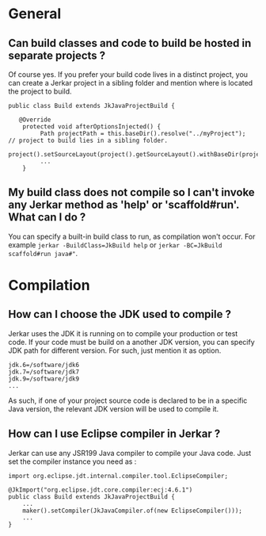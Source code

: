 # General

## Can build classes and code to build be hosted in separate projects ?
Of course yes. If you prefer your build code lives in a distinct project, you can create a Jerkar project in a sibling 
folder and mention where is located the project to build.

```
public class Build extends JkJavaProjectBuild {

   @Override
    protected void afterOptionsInjected() {
         Path projectPath = this.baseDir().resolve("../myProject");   // project to build lies in a sibling folder. 
         project().setSourceLayout(project().getSourceLayout().withBaseDir(projectPath));
         ...
    }

```

## My build class does not compile so I can't invoke any Jerkar method as 'help' or 'scaffold#run'. What can I do ?

You can specify a built-in build class to run, as compilation won't occur.
For example `jerkar -BuildClass=JkBuild help` or `jerkar -BC=JkBuild scaffold#run java#"`.

# Compilation

## How can I choose the JDK used to compile ?

Jerkar uses the JDK it is running on to compile your production or test code. 
If your code must be build on a another JDK version, you can specify JDK path for different version. For such, just mention it as option.

```
jdk.6=/software/jdk6
jdk.7=/software/jdk7
jdk.9=/software/jdk9
...
```

As such, if one of your project source code is declared to be in a specific Java version, the relevant JDK version will be used to compile it.

## How can I use Eclipse compiler in Jerkar ?

Jerkar can use any JSR199 Java compiler to compile your Java code. Just set the compiler instance you need as :

```
import org.eclipse.jdt.internal.compiler.tool.EclipseCompiler;

@JkImport("org.eclipse.jdt.core.compiler:ecj:4.6.1")
public class Build extends JkJavaProjectBuild {
    ...
    maker().setCompiler(JkJavaCompiler.of(new EclipseCompiler()));
    ...
}
```






